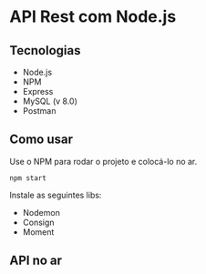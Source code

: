 # API Rest com Node.js

## Tecnologias

- Node.js
- NPM
- Express
- MySQL (v 8.0)
- Postman

## Como usar

Use o NPM para rodar o projeto e colocá-lo no ar.

`npm start`

Instale as seguintes libs:
- Nodemon
- Consign
- Moment

## API no ar

